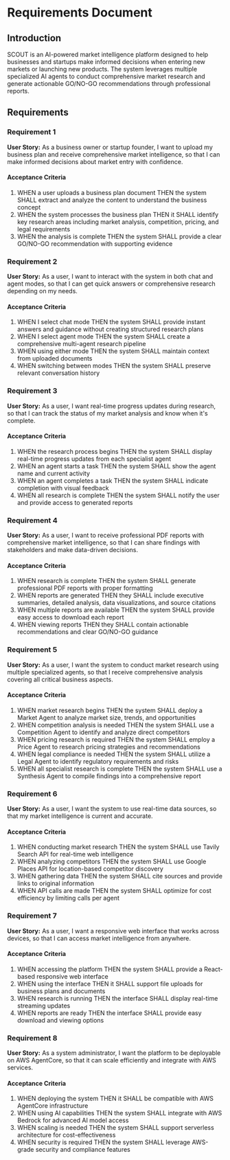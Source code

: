 # Requirements Document

## Introduction

SCOUT is an AI-powered market intelligence platform designed to help businesses and startups make informed decisions when entering new markets or launching new products. The system leverages multiple specialized AI agents to conduct comprehensive market research and generate actionable GO/NO-GO recommendations through professional reports.

## Requirements

### Requirement 1

**User Story:** As a business owner or startup founder, I want to upload my business plan and receive comprehensive market intelligence, so that I can make informed decisions about market entry with confidence.

#### Acceptance Criteria

1. WHEN a user uploads a business plan document THEN the system SHALL extract and analyze the content to understand the business concept
2. WHEN the system processes the business plan THEN it SHALL identify key research areas including market analysis, competition, pricing, and legal requirements
3. WHEN the analysis is complete THEN the system SHALL provide a clear GO/NO-GO recommendation with supporting evidence

### Requirement 2

**User Story:** As a user, I want to interact with the system in both chat and agent modes, so that I can get quick answers or comprehensive research depending on my needs.

#### Acceptance Criteria

1. WHEN I select chat mode THEN the system SHALL provide instant answers and guidance without creating structured research plans
2. WHEN I select agent mode THEN the system SHALL create a comprehensive multi-agent research pipeline
3. WHEN using either mode THEN the system SHALL maintain context from uploaded documents
4. WHEN switching between modes THEN the system SHALL preserve relevant conversation history

### Requirement 3

**User Story:** As a user, I want real-time progress updates during research, so that I can track the status of my market analysis and know when it's complete.

#### Acceptance Criteria

1. WHEN the research process begins THEN the system SHALL display real-time progress updates from each specialist agent
2. WHEN an agent starts a task THEN the system SHALL show the agent name and current activity
3. WHEN an agent completes a task THEN the system SHALL indicate completion with visual feedback
4. WHEN all research is complete THEN the system SHALL notify the user and provide access to generated reports

### Requirement 4

**User Story:** As a user, I want to receive professional PDF reports with comprehensive market intelligence, so that I can share findings with stakeholders and make data-driven decisions.

#### Acceptance Criteria

1. WHEN research is complete THEN the system SHALL generate professional PDF reports with proper formatting
2. WHEN reports are generated THEN they SHALL include executive summaries, detailed analysis, data visualizations, and source citations
3. WHEN multiple reports are available THEN the system SHALL provide easy access to download each report
4. WHEN viewing reports THEN they SHALL contain actionable recommendations and clear GO/NO-GO guidance

### Requirement 5

**User Story:** As a user, I want the system to conduct market research using multiple specialized agents, so that I receive comprehensive analysis covering all critical business aspects.

#### Acceptance Criteria

1. WHEN market research begins THEN the system SHALL deploy a Market Agent to analyze market size, trends, and opportunities
2. WHEN competition analysis is needed THEN the system SHALL use a Competition Agent to identify and analyze direct competitors
3. WHEN pricing research is required THEN the system SHALL employ a Price Agent to research pricing strategies and recommendations
4. WHEN legal compliance is needed THEN the system SHALL utilize a Legal Agent to identify regulatory requirements and risks
5. WHEN all specialist research is complete THEN the system SHALL use a Synthesis Agent to compile findings into a comprehensive report

### Requirement 6

**User Story:** As a user, I want the system to use real-time data sources, so that my market intelligence is current and accurate.

#### Acceptance Criteria

1. WHEN conducting market research THEN the system SHALL use Tavily Search API for real-time web intelligence
2. WHEN analyzing competitors THEN the system SHALL use Google Places API for location-based competitor discovery
3. WHEN gathering data THEN the system SHALL cite sources and provide links to original information
4. WHEN API calls are made THEN the system SHALL optimize for cost efficiency by limiting calls per agent

### Requirement 7

**User Story:** As a user, I want a responsive web interface that works across devices, so that I can access market intelligence from anywhere.

#### Acceptance Criteria

1. WHEN accessing the platform THEN the system SHALL provide a React-based responsive web interface
2. WHEN using the interface THEN it SHALL support file uploads for business plans and documents
3. WHEN research is running THEN the interface SHALL display real-time streaming updates
4. WHEN reports are ready THEN the interface SHALL provide easy download and viewing options

### Requirement 8

**User Story:** As a system administrator, I want the platform to be deployable on AWS AgentCore, so that it can scale efficiently and integrate with AWS services.

#### Acceptance Criteria

1. WHEN deploying the system THEN it SHALL be compatible with AWS AgentCore infrastructure
2. WHEN using AI capabilities THEN the system SHALL integrate with AWS Bedrock for advanced AI model access
3. WHEN scaling is needed THEN the system SHALL support serverless architecture for cost-effectiveness
4. WHEN security is required THEN the system SHALL leverage AWS-grade security and compliance features